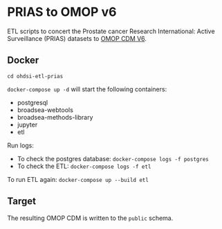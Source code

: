 # PRIAS to OMOP v6
ETL scripts to concert the Prostate cancer Research International: Active Surveillance (PRIAS) datasets to [OMOP CDM V6](https://github.com/OHDSI/CommonDataModel/tree/v6.0.0).

## Docker
`cd ohdsi-etl-prias`

`docker-compose up -d` will start the following containers:
* postgresql
* broadsea-webtools
* broadsea-methods-library
* jupyter
* etl

Run logs:
* To check the postgres database:
`docker-compose logs -f postgres`
* To check the ETL:
`docker-compose logs -f etl`

To run ETL again: `docker-compose up --build etl`


## Target
The resulting OMOP CDM is written to the `public` schema.

